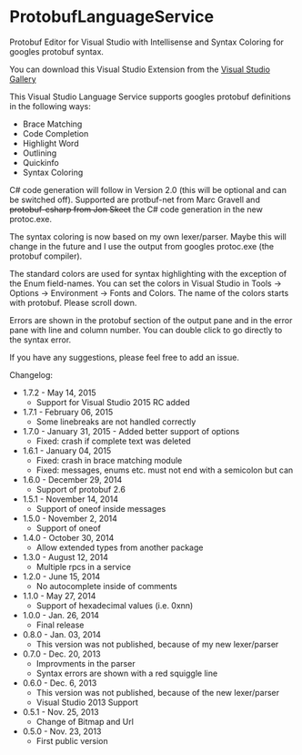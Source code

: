 # ProtobufLanguageService
Protobuf Editor for Visual Studio with Intellisense and Syntax Coloring for googles protobuf syntax.

You can download this Visual Studio Extension from the [Visual Studio Gallery](https://visualstudiogallery.msdn.microsoft.com/4bc0f38c-b058-4e05-ae38-155e053c19c5)

This Visual Studio Language Service supports googles protobuf definitions in the following ways:
* Brace Matching
* Code Completion
* Highlight Word
* Outlining
* Quickinfo
* Syntax Coloring 

C# code generation will follow in Version 2.0 (this will be optional and can be switched off). Supported are protbuf-net from Marc Gravell and ~~protobuf-csharp from Jon Skeet~~ the C# code generation in the new protoc.exe.

The syntax coloring is now based on my own lexer/parser. Maybe this will change in the future and I use the output from  googles protoc.exe (the protobuf compiler).

The standard colors are used for syntax highlighting with the exception of the Enum field-names. You can set the colors in Visual Studio in Tools -> Options -> Environment -> Fonts and Colors. The name of the colors starts with protobuf. Please scroll down.

Errors are shown in the protobuf section of the output pane and in the error pane with line and column number. You can double click to go directly to the syntax error.

If you have any suggestions, please feel free to add an issue.

Changelog:
* 1.7.2 - May 14, 2015
  * Support for Visual Studio 2015 RC added 
* 1.7.1 - February 06, 2015
  * Some linebreaks are not handled correctly 
* 1.7.0 - January 31, 2015 - Added better support of options 
  * Fixed: crash if complete text was deleted 
* 1.6.1 - January 04, 2015
  * Fixed: crash in brace matching module 
  * Fixed: messages, enums etc. must not end with a semicolon but can
* 1.6.0 - December 29, 2014
  * Support of protobuf 2.6 
* 1.5.1 - November 14, 2014
  * Support of oneof inside messages
* 1.5.0 - November 2, 2014
  * Support of oneof 
* 1.4.0 - October 30, 2014
  * Allow extended types from another package 
* 1.3.0 - August 12, 2014
  * Multiple rpcs in a service 
* 1.2.0 - June 15, 2014
  * No autocomplete inside of comments 
* 1.1.0 - May 27, 2014
  * Support of hexadecimal values (i.e. 0xnn) 
* 1.0.0 - Jan. 26, 2014
  * Final release 
* 0.8.0 - Jan. 03, 2014
  * This version was not published, because of my new lexer/parser
* 0.7.0 - Dec. 20, 2013
  * Improvments in the parser 
  * Syntax errors are shown with a red squiggle line
* 0.6.0 - Dec. 6, 2013
  * This version was not published, because of the new lexer/parser 
  * Visual Studio 2013 Support
* 0.5.1 - Nov. 25, 2013
  * Change of Bitmap and Url
* 0.5.0 - Nov. 23, 2013
  * First public version 

